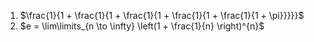1. $\frac{1}{1 + \frac{1}{1 + \frac{1}{1 + \frac{1}{1 + \frac{1}{1 + \pi}}}}}$
2. $e = \lim\limits_{n \to \infty} \left(1 + \frac{1}{n} \right)^{n}$
